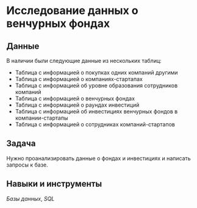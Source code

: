# Исследование данных о венчурных фондах

## Данные

В наличии были следующие данные из нескольких таблиц:
- Таблица с информацией о покупках одних компаний другими
- Таблица с информацией о компаниях-стартапах
- Таблица с информацией об уровне образования сотрудников компаний
- Таблица с информацией о венчурных фондах
- Таблица с информацией о раундах инвестиций
- Таблица с информацией об инвестициях венчурных фондов в компании-стартапы
- Таблица с информацией о сотрудниках компаний-стартапов

## Задача

Нужно проанализировать данные о фондах и инвестициях и написать запросы к базе.

## Навыки и инструменты
*Базы данных*, *SQL*

